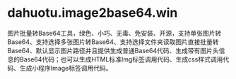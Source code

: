 # dahuotu.image2base64.win
图片批量转Base64工具，绿色、小巧、无毒、免安装、开源，支持单张图片转Base64、支持选择多张图片转Base64、支持选择文件夹读取图片直接批量转Base64、默认显示图片路径并且提供生成普通Base64代码、生成带有图片头信息的Base64代码；也可以生成HTML标准Img标签调用代码、生成css样式调用代码、生成小程序Image标签调用代码。
